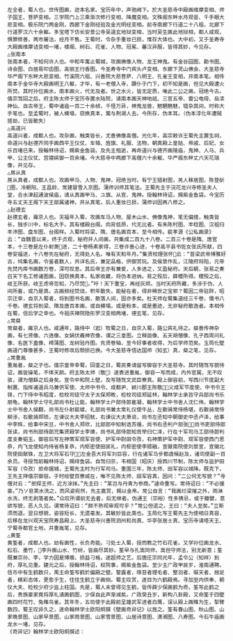 <!-- { "loadSidebar": true } -->
    左全者，蜀人也。世传图画，迹本名家。宝历年中，声驰阙下。於大圣慈寺中殿画维摩变相、师子国王、菩萨变相。三学院门上三乘渐次修行变相、降魔变相。文殊阁东畔水月观音、千手眼大悲变相。极乐院门两金刚，西廊下金刚经验及金光明经变相。前寺南廊下行道二十八祖，北廊下行道罗汉六十余躯。多宝塔下仿长安景公寺吴道玄地狱变相，当时吴生画此地狱相，都人咸观，惧罪修善，两市屠沽，经月不售。王蜀时，令杂手重妆已损，惟存大体也。大中初，又于圣寿寺大殿画维摩诘变相一堵，楼阁、树石、花雀、人物、冠冕、蕃汉异服，皆得其妙，今见存。
    △张南本
    张南本者，不知何许人也。中和年寓止蜀城，攻画佛像人物、龙王神鬼。有金谷园图、勘书图、诗会图、白居易叩齿图、高丽王行香图。今圣寿寺中门宾头卢变相、东廊下灵山佛会、大圣慈寺华严阁下东畔大悲变相、竹溪院六祖、兴善院大悲菩萨、八明王、孔雀王变相，并南本笔。相传南本于金华寺大殿画明王八躯，才毕，有一老僧入寺，蹶仆于门下，初不知是画，但见大殿遭火所焚。其时孙位画水，南本画火，代无及者。世之水火，皆无定质，唯此二公之画，冠绝今古。僖宗驾回之后，府主陈太师于宝历寺置水陆院，请南本画天神地祗、三官五帝、雷公电母、岳渎神仙、自古帝王，蜀中诸庙一百二十余帧，千怪万异，神鬼龙兽，魍魉魑魅，错杂其间，时称大手笔也。至孟蜀时，被人模塌，窃换真本，鬻与荆湖人去。今所存，伪本耳。（伪本淳化年遭贼搓劫，已皆散失）
    △高道兴
    高道兴者，成都人也。攻杂画，触类皆长，尤善佛像高僧。光化年，高宗敕许王蜀先主置生祠，命道兴与赵德齐同手画西平王仪仗、车辂、旌旗、礼服、法物，朝真殿上皇姑、帝戚、后妃、女乐百堵已来。授翰林待诏，赐紫金鱼袋。及先主殂逝，再命道兴与德齐画陵庙，鬼神、人马、兵甲、公主仪仗、宫寝嫔御一百余堵。今大慈寺中两廊下高僧六十余躯、华严阁东畔丈六天花瑞像，并见存。
    △房从真
    房从真者，成都人也。攻画甲马、人物、鬼神，冠绝当时。有宁王猎射图，羌人移居图，陈登斫图，冷朝阳、王昌龄、常建冒雪入京图。蒲师训师其笔法。王蜀先主于浣花龙兴寺修圣夫人堂，合水津起通波侯庙，请从真画甲马、ユ旗、从官、鬼神。授翰林待诏，赐紫金鱼袋。今宝历寺五丈天王阁下天王部属诸神，并从真笔，后人重妆已损，蒲师训因再八修之。
    △赵德玄
    赵德玄者，雍京人也。天福年入蜀，攻画车马人物、屋木山水、佛像鬼神，笔无偏擅，触类皆长，独步川中，标名大手。其有楼殿台阁，向背低昂，代无比者。有朱陈村图、丰稔图、汉祖归丰沛图、盘车图、台阁样。入蜀时将梁、隋、唐名画百本，至今相传。裴孝源《公私画录》云：“自魏晋以来，终于贞观，秘府并人间画，共集成二百九十八卷。二百三十卷是隋、唐官本，十三卷是左仆射萧进，二十卷杨素家得，三卷许善心进，十卷高平县书佐女张氏所献，四卷安福进，十八卷先在秘府，无得处人名，唯有天和年月。”集贤校理张怀云：“昔梁武帝博雅好古，鸠集名画，令鉴者数人，共详名氏，兼定品格，供御赏玩。及侯景作乱，江陵府将陷，元帝先焚内库书画数万卷，深可叹息。其后帝王亦有兼爱，人多进之，又盈秘府。天后朝，张易之奏召天下名工修诸图画，因窃换真本，私家收藏，将伪本进纳。易之殁后，薛稷所得。稷殁之后，岐王所获。岐王虑帝忽知，乃尽焚。”吁！天下重宝，再经灰烬。当时天府所藏，多涉于伪，人间所畜，或乃是真。古画频经焚烧，积年散失，能秘在者，得非稀世之宝邪？蜀因二帝驻跸，昭宗迁幸，自京入蜀者，将到图书名画，散落人间，固亦多矣。杜天师在蜀集道经三千卷，儒书八千卷。德玄将到梁、隋及唐百本画，或自模塌，或是粉本，或是墨迹，无非秘府散逸者。本相传在蜀，信后学之幸也。今祖庆禅院隐形罗汉变相两堵，德玄笔，见存。
    △常粲
    常粲者，雍京人也。咸通年，路侍中（岩）牧蜀之日，自京入蜀，路公宾礼待之。粲善传神杂画，有七贤像、六逸像、女娲伏羲神农像，谓之三皇图。立释迦像、五天胡僧像、孔子西周问礼像、名医下蛊像、樗蒲图、龙树验丹图。先贤卷轴，至今好事者收得，为后学师范矣。玉局化壁画道门尊像甚多，王蜀时修改后颓损已换。今大圣慈寺悟达国师（知玄）真，粲之笔，见存。
    △常重胤
    重胤者，粲之子也。僖宗皇帝幸蜀，回銮之日，蜀民奏请留写御容于大圣慈寺。其时随驾写貌待诏，画皆操笔，不体天颜。府主陈太师（敬）遂表进重胤，御容一写而成，内外官属，无不叹骇，谓为僧繇之后身矣。宣令中和院上壁，及写随驾文武臣寮真。殿上御容前，写西川节度副大制置、指挥诸道兵马兼供军使、太师中书令、成都尹、颖川郡王陈敬，义成军节度使、中书令王铎，门下侍中韦昭度，检校司徒守太子太保郑畋，检校司徒郑延林，翰林学士承旨守兵部尚书乐朋龟，翰林学士守礼部尚书杜让能，翰林学士户部侍郎崔凝，翰林学士中书舍人沈仁伟，翰林学士中书舍人侯翻，尚书左仆射裴璩，礼部尚书兼太常礼仪使牛丛，左散骑常侍杨堪，右散骑常侍柳涉，右散骑郑琐，左谏议大夫李绍鱿，右谏议大夫萧说，尚书左丞知中朝御史中丞卢泽，给事中李辉，给事中宋旦，中书舍人郑欣，比部郎中知制诰苏循，尚书右丞判户部张，尚书吏部侍郎张读，尚书刑部侍郎充集贤殿学士李燠，尚书礼部侍郎知贡举归仁泽，行在十军司马工部侍郎判度支秦韬玉。御容后写左神策军观军容使、护军中尉田令孜，右神策护军中尉、观军容使西门思恭，内飞龙使知内侍省杨复恭，内枢密使田匡礼，内枢密使李顺融，宣徽南院使刘景宣，宣徽北院使田献铢，左卫大将军石守，左金吾大将军刘巨容，行在诸军马步都虞候赵及，诸司使副一百余员。寻授驾前翰林待诏，赐绯鱼袋。自驾归京，韦相国（昭庆）授西川节制，陈太师与监护田军容（令孜）拒命据城，王蜀先主时为行军司马。重围三年，陈太师、田军容以城降。既克下，王先主拜僖宗御容。于时绘壁百寮咸在，唯不见陈太师、田军容真，因问：“二公何无写貌？”寺僧对云：“拒捍王师，近方涂抹。”先主曰：“某岂与丹青为参商。”遽命重写。常待诏曰：“不必援豪。”乃ソ皂荚水洗之，而风姿宛然，先主嘉赏，赐以金帛。常公自言：“我画烂梁摧之外，雨淋水洗，终无剥落者矣。”众叹所谓前无去者，后无继者。伪通王（宗裕）性多猜忌，或于媵嬖，意欲写貌，恶人久见。谓常待诏曰：“颇不熟视审观可乎？”常公但诺之。王曰：“夫人至矣。”立斯须而退。翌日想貌，姿容短长，无遗毫发。其敏妙皆此类也。玉局化写王蜀先主为使相日真容，后移在龙兴观天宝院寿昌殿上。大圣慈寺兴善院泗州和尚真、华亭张居士真、宝历寺请塔天王、宁蜀寺都官土地，并重胤笔，见存。
    △黄筌
    黄筌者，成都人也。幼有画性，长负奇能。刁处士入蜀，授而教之竹石花雀。又学孙位画龙水、松石、墨竹，李升画山水、竹树，皆曲尽其妙。筌早与孔嵩同师，嵩但守师法，别无新意；筌既兼宗孙、李，学力因是博赡，损益刁格，遂超师之艺。后唐庄宗同光年，孟令公（知祥）到府，厚礼见重。建元之后，授翰林待诏，权院事，赐紫金鱼袋。至少主广政甲辰岁，淮南通聘，信币中有生鹤数只，禺主命筌写鹤於偏殿之壁。警露者，啄苔者理毛者、整羽者、唳天者、翘足者，精彩态体，更愈于生，往往生鹤立于画侧。蜀主叹赏，遂目为六鹤殿焉。寻加至内供奉、朝仪大夫、检校少府少监上柱国。先是，蜀人未曾得见生鹤，皆传薛少保画鹤为奇。筌写此鹤之后，贵族豪家竟将厚礼请画鹤图，少保自此声渐减矣。广政癸丑岁，新构八卦殿，又命筌于四壁画四时花竹、兔雉鸟雀。其年冬，五坊使于此殿前呈雄武军进者白鹰，误认殿上画雉为生，掣臂数四，蜀王叹异久之，遂命翰林学士欧阳炯撰《壁画奇异记》以旌之。筌有春山图、秋山图、山家晚景图、山家早景图、山家雨景图、山家雪景图、山居诗意图、潇湘图、八寿图。今石牛庙画龙水一堵，见存。
    《奇异记》翰林学士欧阳炯撰述：
